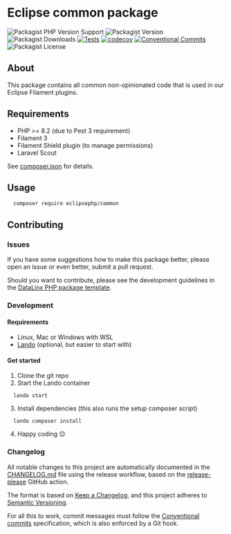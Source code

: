 # Eclipse common package

![Packagist PHP Version Support](https://img.shields.io/packagist/php-v/eclipsephp/common)
![Packagist Version](https://img.shields.io/packagist/v/eclipsephp/common)
![Packagist Downloads](https://img.shields.io/packagist/dt/eclipsephp/common)
[![Tests](https://github.com/DataLinx/eclipsephp-common/actions/workflows/test-runner.yml/badge.svg)](https://github.com/DataLinx/eclipsephp-common/actions/workflows/test-runner.yml)
[![codecov](https://codecov.io/gh/DataLinx/eclipsephp-common/graph/badge.svg?token=1HKSY5O6IW)](https://codecov.io/gh/DataLinx/eclipsephp-common)
[![Conventional Commits](https://img.shields.io/badge/Conventional%20Commits-1.0.0-%23FE5196?logo=conventionalcommits&logoColor=white)](https://conventionalcommits.org)
![Packagist License](https://img.shields.io/packagist/l/eclipsephp/common)

## About
This package contains all common non-opinionated code that is used in our Eclipse Filament plugins.

## Requirements
- PHP >= 8.2 (due to Pest 3 requirement)
- Filament 3
- Filament Shield plugin (to manage permissions)
- Laravel Scout

See [composer.json](composer.json) for details.

## Usage
```shell
  composer require eclipsephp/common
````

## Contributing

### Issues
If you have some suggestions how to make this package better, please open an issue or even better, submit a pull request.

Should you want to contribute, please see the development guidelines in the [DataLinx PHP package template](https://github.com/DataLinx/php-package-template).

### Development

#### Requirements
* Linux, Mac or Windows with WSL
* [Lando](https://lando.dev/) (optional, but easier to start with)

#### Get started
1. Clone the git repo
2. Start the Lando container
```shell
  lando start
````
3. Install dependencies (this also runs the setup composer script)
```shell
  lando composer install
````
4. Happy coding 😉

### Changelog
All notable changes to this project are automatically documented in the [CHANGELOG.md](CHANGELOG.md) file using the release workflow, based on the [release-please](https://github.com/googleapis/release-please) GitHub action.

The format is based on [Keep a Changelog](https://keepachangelog.com/en/1.0.0/),
and this project adheres to [Semantic Versioning](https://semver.org/spec/v2.0.0.html).

For all this to work, commit messages must follow the [Conventional commits](https://www.conventionalcommits.org/) specification, which is also enforced by a Git hook.
